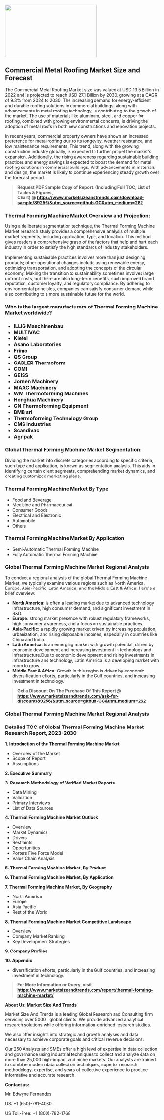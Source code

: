 <p><img class="alignnone size-medium wp-image-20088" src="https://ffe5etoiles.com/wp-content/uploads/2024/12/MST1-300x171.png" alt="" width="300" height="171" /></p><h2>Commercial Metal Roofing Market Size and Forecast</h2><p>The Commercial Metal Roofing Market size was valued at USD 13.5 Billion in 2022 and is projected to reach USD 27.1 Billion by 2030, growing at a CAGR of 9.3% from 2024 to 2030. The increasing demand for energy-efficient and durable roofing solutions in commercial buildings, along with advancements in metal roofing technology, is contributing to the growth of the market. The use of materials like aluminum, steel, and copper for roofing, combined with growing environmental concerns, is driving the adoption of metal roofs in both new constructions and renovation projects.</p><p>In recent years, commercial property owners have shown an increased preference for metal roofing due to its longevity, weather resistance, and low maintenance requirements. This trend, along with the growing construction industry globally, is expected to further propel the market's expansion. Additionally, the rising awareness regarding sustainable building practices and energy savings is expected to boost the demand for metal roofing solutions in commercial buildings. With advancements in materials and design, the market is likely to continue experiencing steady growth over the forecast period.</p></p><blockquote id="" class=""><strong>Request PDF Sample Copy of Report: (Including Full TOC, List of Tables &amp; Figures, Chart)&nbsp;@&nbsp;<strong><a href="https://www.marketsizeandtrends.com/download-sample/89256/&utm_source=github-GC&utm_medium=262" target="_blank">https://www.marketsizeandtrends.com/download-sample/89256/&utm_source=github-GC&utm_medium=262</a></strong></strong></blockquote><h3 id="" class="">Thermal Forming Machine Market&nbsp;Overview and Projection:</h3><p id="" class="">Using a deliberate segmentation technique, the Thermal Forming Machine Market research study provides a comprehensive analysis of multiple market segments, including application, type, and location. This method gives readers a comprehensive grasp of the factors that help and hurt each industry in order to satisfy the high standards of industry stakeholders. <br /> <br />Implementing sustainable practices involves more than just designing products; other operational changes include using renewable energy, optimizing transportation, and adopting the concepts of the circular economy. Making the transition to sustainability sometimes involves large upfront costs, but there are also long-term benefits, such improved brand reputation, customer loyalty, and regulatory compliance. By adhering to environmental principles, companies can satisfy consumer demand while also contributing to a more sustainable future for the world.</p><h3 id="" class="">Who is the largest manufacturers of&nbsp;Thermal Forming Machine Market worldwide?</h3><h3 class=""><p><ul><li>ILLIG Maschinenbau </li><li> MULTIVAC </li><li> Kiefel </li><li> Asano Laboratories </li><li> Frimo </li><li> QS Group </li><li> GABLER Thermoform </li><li> COMI </li><li> GEISS </li><li> Jornen Machinery </li><li> MAAC Machinery </li><li> WM Thermoforming Machines </li><li> Honghua Machinery </li><li> GN Thermoforming Equipment </li><li> BMB srl </li><li> Thermoforming Technology Group </li><li> CMS Industries </li><li> Scandivac </li><li> Agripak</li></ul></p></h3><h3 id="" class="">Global&nbsp;Thermal Forming Machine Market Segmentation:</h3><p id="" class="">Dividing the market into discrete categories according to specific criteria, such type and application, is known as segmentation analysis. This aids in identifying certain client segments, comprehending market dynamics, and creating customized marketing plans.</p><h3 id="" class="">Thermal Forming Machine Market&nbsp;By Type</h3><p><p><ul><li>Food and Beverage</li><li> Medicine and Pharmaceutical</li><li> Consumer Goods</li><li> Electrical and Electronic</li><li> Automobile</li><li> Others</p></li></ul></p></p><h3 id="" class="">Thermal Forming Machine Market&nbsp;By Application</h3><p class=""><p><ul><li>Semi-Automatic Thermal Forming Machine</li><li> Fully Automatic Thermal Forming Machine</li></ul></p></p><h3 id="" class="">Global Thermal Forming Machine Market Regional Analysis</h3><p id="" class="">To conduct a regional analysis of the global Thermal Forming Machine Market, we typically examine various regions such as North America, Europe, Asia-Pacific, Latin America, and the Middle East &amp; Africa. Here's a brief overview:</p><ul><li><strong>North America</strong>: is often a leading market due to advanced technology infrastructure, high consumer demand, and significant investment in R&amp;D.</li><li><strong>Europe</strong>: strong market presence with robust regulatory frameworks, high consumer awareness, and a focus on sustainable practices.</li><li><strong>Asia-Pacific</strong>: a rapidly growing market driven by increasing population, urbanization, and rising disposable incomes, especially in countries like China and India.</li><li><strong>Latin America</strong>: is an emerging market with growth potential, driven by economic development and increasing investment in technology and infrastructure.Due to economic development and rising investments in infrastructure and technology, Latin America is a developing market with room to grow.</li><li><strong>Middle East &amp; Africa</strong>: Growth in this region is driven by economic diversification efforts, particularly in the Gulf countries, and increasing investment in technology.</li></ul><blockquote id="" class=""><strong>Get a Discount On The Purchase Of This Report @ <strong><a href="https://www.marketsizeandtrends.com/ask-for-discount/89256/&utm_source=github-GC&utm_medium=262" target="_blank">https://www.marketsizeandtrends.com/ask-for-discount/89256/&utm_source=github-GC&utm_medium=262</a></strong></strong></blockquote><h3 id="" class="">Global Thermal Forming Machine Market Regional Analysis</h3><h3 id="" class="">Detailed TOC of Global Thermal Forming Machine Market Research Report, 2023-2030</h3><p id="" class=""><strong>1. Introduction of the Thermal Forming Machine Market</strong></p><ul><li>Overview of the Market</li><li>Scope of Report</li><li>Assumptions</li></ul><p id="" class=""><strong>2. Executive Summary</strong></p><p id="" class=""><strong>3. Research Methodology of Verified Market Reports</strong></p><ul><li>Data Mining</li><li>Validation</li><li>Primary Interviews</li><li>List of Data Sources</li></ul><p id="" class=""><strong>4. Thermal Forming Machine Market Outlook</strong></p><ul><li>Overview</li><li>Market Dynamics</li><li>Drivers</li><li>Restraints</li><li>Opportunities</li><li>Porters Five Force Model</li><li>Value Chain Analysis</li></ul><p id="" class=""><strong>5. Thermal Forming Machine Market, By Product</strong></p><p id="" class=""><strong>6. Thermal Forming Machine Market, By Application</strong></p><p id="" class=""><strong>7. Thermal Forming Machine Market, By Geography</strong></p><ul><li>North America</li><li>Europe</li><li>Asia Pacific</li><li>Rest of the World</li></ul><p id="" class=""><strong>8. Thermal Forming Machine Market Competitive Landscape</strong></p><ul><li>Overview</li><li>Company Market Ranking</li><li>Key Development Strategies</li></ul><p id="" class=""><strong>9. Company Profiles</strong></p><p id="" class=""><strong>10. Appendix</strong></p><ul><li>diversification efforts, particularly in the Gulf countries, and increasing investment in technology.</li></ul><blockquote id="" class=""><strong>For More Information or Query, visit <strong><strong><a href="https://www.marketsizeandtrends.com/report/thermal-forming-machine-market/" target="_blank">https://www.marketsizeandtrends.com/report/thermal-forming-machine-market/</a></strong></strong></strong></blockquote><p id="" class=""><strong>About Us: Market Size And Trends</strong></p><p id="" class="">Market Size And Trends is a leading Global Research and Consulting firm servicing over 5000+ global clients. We provide advanced analytical research solutions while offering information-enriched research studies.</p><p id="" class="">We also offer insights into strategic and growth analyses and data necessary to achieve corporate goals and critical revenue decisions.</p><p id="" class="">Our 250 Analysts and SMEs offer a high level of expertise in data collection and governance using industrial techniques to collect and analyze data on more than 25,000 high-impact and niche markets. Our analysts are trained to combine modern data collection techniques, superior research methodology, expertise, and years of collective experience to produce informative and accurate research.</p><p id="" class=""><strong>Contact us:</strong></p><p id="" class="">Mr. Edwyne Fernandes</p><p id="" class="">US: +1 (650)-781-4080</p><p id="" class="">US Toll-Free: +1 (800)-782-1768</p>
